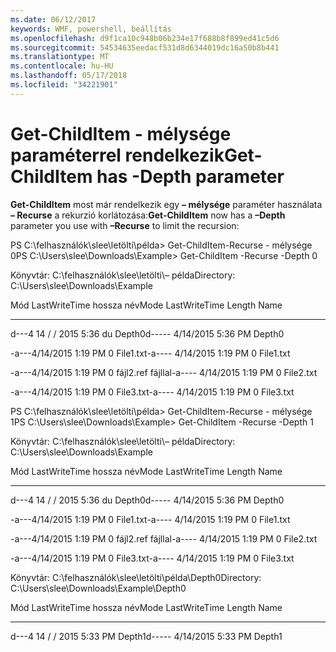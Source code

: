 ```yaml
---
ms.date: 06/12/2017
keywords: WMF, powershell, beállítás
ms.openlocfilehash: d9f1ca10c948b06b234e17f688b8f899ed41c5d6
ms.sourcegitcommit: 54534635eedacf531d8d6344019dc16a50b8b441
ms.translationtype: MT
ms.contentlocale: hu-HU
ms.lasthandoff: 05/17/2018
ms.locfileid: "34221901"
---
```

# <a name="get-childitem-has--depth-parameter"></a><span data-ttu-id="df2d6-102">Get-ChildItem - mélysége paraméterrel rendelkezik</span><span class="sxs-lookup"><span data-stu-id="df2d6-102">Get-ChildItem has -Depth parameter</span></span>
<span data-ttu-id="df2d6-103">**Get-ChildItem** most már rendelkezik egy **– mélysége** paraméter használata **– Recurse** a rekurzió korlátozása:</span><span class="sxs-lookup"><span data-stu-id="df2d6-103">**Get-ChildItem** now has a **–Depth** parameter you use with **–Recurse** to limit the recursion:</span></span>

<span data-ttu-id="df2d6-104">PS C:\\felhasználók\\slee\\letölti\\példa&gt; Get-ChildItem-Recurse - mélysége 0</span><span class="sxs-lookup"><span data-stu-id="df2d6-104">PS C:\\Users\\slee\\Downloads\\Example&gt; Get-ChildItem -Recurse -Depth 0</span></span>

<span data-ttu-id="df2d6-105">Könyvtár: C:\\felhasználók\\slee\\letölti\\– példa</span><span class="sxs-lookup"><span data-stu-id="df2d6-105">Directory: C:\\Users\\slee\\Downloads\\Example</span></span>

<span data-ttu-id="df2d6-106">Mód LastWriteTime hossza név</span><span class="sxs-lookup"><span data-stu-id="df2d6-106">Mode LastWriteTime Length Name</span></span>

---- ------------- ------ ----

<span data-ttu-id="df2d6-107">d---4 14 / / 2015 5:36 du Depth0</span><span class="sxs-lookup"><span data-stu-id="df2d6-107">d----- 4/14/2015 5:36 PM Depth0</span></span>

<span data-ttu-id="df2d6-108">-a---4/14/2015 1:19 PM 0 File1.txt</span><span class="sxs-lookup"><span data-stu-id="df2d6-108">-a---- 4/14/2015 1:19 PM 0 File1.txt</span></span>

<span data-ttu-id="df2d6-109">-a---4/14/2015 1:19 PM 0 fájl2.ref fájllal</span><span class="sxs-lookup"><span data-stu-id="df2d6-109">-a---- 4/14/2015 1:19 PM 0 File2.txt</span></span>

<span data-ttu-id="df2d6-110">-a---4/14/2015 1:19 PM 0 File3.txt</span><span class="sxs-lookup"><span data-stu-id="df2d6-110">-a---- 4/14/2015 1:19 PM 0 File3.txt</span></span>

<span data-ttu-id="df2d6-111">PS C:\\felhasználók\\slee\\letölti\\példa&gt; Get-ChildItem-Recurse - mélysége 1</span><span class="sxs-lookup"><span data-stu-id="df2d6-111">PS C:\\Users\\slee\\Downloads\\Example&gt; Get-ChildItem -Recurse -Depth 1</span></span>

<span data-ttu-id="df2d6-112">Könyvtár: C:\\felhasználók\\slee\\letölti\\– példa</span><span class="sxs-lookup"><span data-stu-id="df2d6-112">Directory: C:\\Users\\slee\\Downloads\\Example</span></span>

<span data-ttu-id="df2d6-113">Mód LastWriteTime hossza név</span><span class="sxs-lookup"><span data-stu-id="df2d6-113">Mode LastWriteTime Length Name</span></span>

---- ------------- ------ ----

<span data-ttu-id="df2d6-114">d---4 14 / / 2015 5:36 du Depth0</span><span class="sxs-lookup"><span data-stu-id="df2d6-114">d----- 4/14/2015 5:36 PM Depth0</span></span>

<span data-ttu-id="df2d6-115">-a---4/14/2015 1:19 PM 0 File1.txt</span><span class="sxs-lookup"><span data-stu-id="df2d6-115">-a---- 4/14/2015 1:19 PM 0 File1.txt</span></span>

<span data-ttu-id="df2d6-116">-a---4/14/2015 1:19 PM 0 fájl2.ref fájllal</span><span class="sxs-lookup"><span data-stu-id="df2d6-116">-a---- 4/14/2015 1:19 PM 0 File2.txt</span></span>

<span data-ttu-id="df2d6-117">-a---4/14/2015 1:19 PM 0 File3.txt</span><span class="sxs-lookup"><span data-stu-id="df2d6-117">-a---- 4/14/2015 1:19 PM 0 File3.txt</span></span>

<span data-ttu-id="df2d6-118">Könyvtár: C:\\felhasználók\\slee\\letölti\\példa\\Depth0</span><span class="sxs-lookup"><span data-stu-id="df2d6-118">Directory: C:\\Users\\slee\\Downloads\\Example\\Depth0</span></span>

<span data-ttu-id="df2d6-119">Mód LastWriteTime hossza név</span><span class="sxs-lookup"><span data-stu-id="df2d6-119">Mode LastWriteTime Length Name</span></span>

---- ------------- ------ ----

<span data-ttu-id="df2d6-120">d---4 14 / / 2015 5:33 PM Depth1</span><span class="sxs-lookup"><span data-stu-id="df2d6-120">d----- 4/14/2015 5:33 PM Depth1</span></span>
